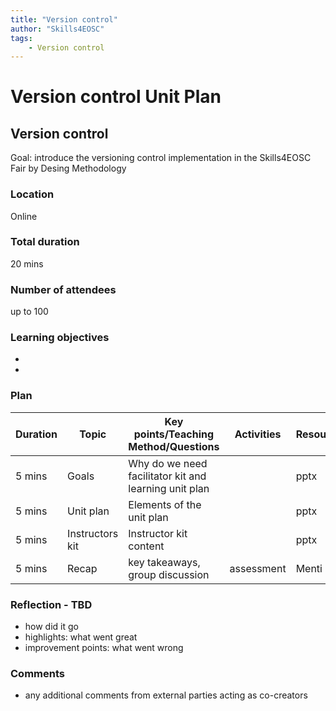 ```yaml
---
title: "Version control"
author: "Skills4EOSC"
tags: 
    - Version control
---
```


# Version control Unit Plan

## Version control

Goal: introduce the versioning control implementation in the  Skills4EOSC Fair by Desing Methodology

### Location
Online

### Total duration
20 mins

### Number of attendees
up to 100

### Learning objectives

-  
- 

### Plan
| Duration | Topic | Key points/Teaching Method/Questions | Activities | Resources |
|----------|-------|--------------------------------------|------------|-----------|
| 5 mins   | Goals | Why do we need facilitator kit and learning unit plan      |            | pptx      |
| 5 mins   | Unit plan | Elements of the unit plan         |            | pptx      |
| 5 mins   | Instructors kit | Instructor kit content        |            | pptx      |
| 5 mins   | Recap | key takeaways, group discussion      | assessment | Menti     |


### Reflection - TBD
- how did it go
- highlights: what went great
- improvement points: what went wrong

### Comments
- any additional comments from external parties acting as co-creators